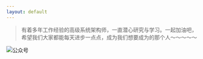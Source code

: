 ```yaml
---
layout: default
---
```


> 有着多年工作经验的高级系统架构师，一直潜心研究与学习。一起加油吧，希望我们大家都能每天进步一点点，成为我们想要成为的那个人～～～～～

![公众号](../assets/images/qrcode.jpg)